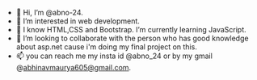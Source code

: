 - 👋 Hi, I’m @abno-24.
- 👀 I’m interested in web development.
- 🌱 I know HTML,CSS and Bootstrap. I’m currently learning JavaScript.
- 💞️ I’m looking to collaborate with the person who has good knowledge about asp.net cause i'm doing my final project on this.
- 📫 you can reach me my insta id @abno_24 or by my gmail @abhinavmaurya605@gmail.com.

<!---
abno-24/abno-24 is a ✨ special ✨ repository because its `README.md` (this file) appears on your GitHub profile.
You can click the Preview link to take a look at your changes.
--->

